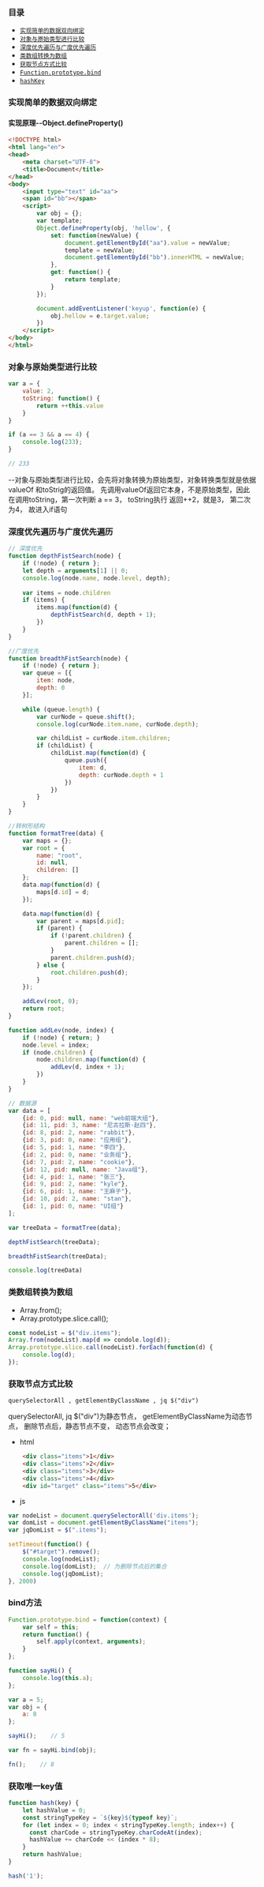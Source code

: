 ### 目录

* [`实现简单的数据双向绑定`](#实现简单的数据双向绑定)
* [`对象与原始类型进行比较`](#对象与原始类型进行比较)
* [`深度优先遍历与广度优先遍历`](#深度优先遍历与广度优先遍历)
* [`类数组转换为数组`](#类数组转换为数组)
* [`获取节点方式比较`](#获取节点方式比较)
* [`Function.prototype.bind`](#bind方法)
* [`hashKey`](#获取唯一key值)

### 实现简单的数据双向绑定

#### 实现原理--Object.defineProperty()
```html
<!DOCTYPE html>
<html lang="en">
<head>
	<meta charset="UTF-8">
	<title>Document</title>
</head>
<body>
	<input type="text" id="aa">
	<span id="bb"></span>
	<script>
		var obj = {};
		var template;
		Object.defineProperty(obj, 'hellow', {
			set: function(newValue) {
				document.getElementById("aa").value = newValue;
				template = newValue;
				document.getElementById("bb").innerHTML = newValue;
			},
			get: function() {
				return template;
			}
		});

		document.addEventListener('keyup', function(e) {
			obj.hellow = e.target.value;
		})
	</script>
</body>
</html>
```

### 对象与原始类型进行比较
```js
var a = {
	value: 2,
	toString: function() {
		return ++this.value
	}
}

if (a == 3 && a == 4) {
	console.log(233);
}

// 233
```
--对象与原始类型进行比较，会先将对象转换为原始类型，对象转换类型就是依据valueOf 和toStrig的返回值。
先调用valueOf返回它本身，不是原始类型，因此在调用toString，第一次判断 a == 3， toString执行 返回++2，就是3， 第二次 为4， 故进入if语句

### 深度优先遍历与广度优先遍历
```js
// 深度优先
function depthFistSearch(node) {
    if (!node) { return };
    let depth = arguments[1] || 0;
    console.log(node.name, node.level, depth);
    
    var items = node.children
    if (items) {
        items.map(function(d) {
            depthFistSearch(d, depth + 1);
        })
    }
}

//广度优先
function breadthFistSearch(node) {
    if (!node) { return };
    var queue = [{
        item: node,
        depth: 0
    }];

    while (queue.length) {
        var curNode = queue.shift();
        console.log(curNode.item.name, curNode.depth);

        var childList = curNode.item.children;
        if (childList) {
            childList.map(function(d) {
                queue.push({
                    item: d,
                    depth: curNode.depth + 1
                })
            })
        }
    }
}

//转树形结构
function formatTree(data) {
    var maps = {};
    var root = {
        name: "root",
        id: null,
        children: []
    };
    data.map(function(d) {
        maps[d.id] = d;
    });

    data.map(function(d) {
        var parent = maps[d.pid];
        if (parent) {
            if (!parent.children) {
                parent.children = [];
            }
            parent.children.push(d);
        } else {
            root.children.push(d);
        }
    });

    addLev(root, 0);
    return root;
}

function addLev(node, index) {
    if (!node) { return; }
    node.level = index;
    if (node.children) {
        node.children.map(function(d) {
            addLev(d, index + 1);
        })
    }
}

// 数据源
var data = [
    {id: 0, pid: null, name: "web前端大组"},
    {id: 11, pid: 3, name: "尼古拉斯·赵四"},
    {id: 8, pid: 2, name: "rabbit"},
    {id: 3, pid: 0, name: "应用组"}, 
    {id: 5, pid: 1, name: "李四"},
    {id: 2, pid: 0, name: "业务组"},
    {id: 7, pid: 2, name: "cookie"},
    {id: 12, pid: null, name: "Java组"},
    {id: 4, pid: 1, name: "张三"},
    {id: 9, pid: 2, name: "kyle"},
    {id: 6, pid: 1, name: "王麻子"},
    {id: 10, pid: 2, name: "stan"},
    {id: 1, pid: 0, name: "UI组"}
];

var treeData = formatTree(data);

depthFistSearch(treeData);

breadthFistSearch(treeData);

console.log(treeData)
```

### 类数组转换为数组

* Array.from();
* Array.prototype.slice.call();

```js
const nodeList = $("div.items");
Array.from(nodeList).map(d => condole.log(d));
Array.prototype.slice.call(nodeList).forEach(function(d) {
    console.log(d);
});
```

### 获取节点方式比较

    querySelectorAll , getElementByClassName , jq $("div")

querySelectorAll, jq $("div")为静态节点， getElementByClassName为动态节点， 删除节点后，静态节点不变， 动态节点会改变；
* html

```html
    <div class="items">1</div>
    <div class="items">2</div>
    <div class="items">3</div>
    <div class="items">4</div>
    <div id="target" class="items">5</div>
```
* js

```js
var nodeList = document.querySelectorAll('div.items');
var domList = document.getElementByClassName("items");
var jqDomList = $(".items");

setTimeout(function() {
    $("#target").remove();
    console.log(nodeList);
    console.log(domList);  // 为删除节点后的集合
    console.log(jqDomList);
}, 2000)
```
### bind方法
```js
Function.prototype.bind = function(context) {
    var self = this;
    return function() {
        self.apply(context, arguments);
    }
};

function sayHi() {
    console.log(this.a);
};

var a = 5;
var obj = {
    a: 8
};

sayHi();    // 5

var fn = sayHi.bind(obj);

fn();    // 8

```
### 获取唯一key值
```js
function hash(key) {
    let hashValue = 0;
    const stringTypeKey = `${key}${typeof key}`;
    for (let index = 0; index < stringTypeKey.length; index++) {
      const charCode = stringTypeKey.charCodeAt(index);
      hashValue += charCode << (index * 8);
    }
    return hashValue;
}

hash('1');

```
